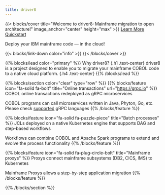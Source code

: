 ```yaml
---
title: driver8
---
```


{{< blocks/cover title="Welcome to driver8: Mainframe migration to open architecture!" image_anchor="center" height="max" >}}
<a class="btn btn-lg btn-primary me-3 mb-4" href="/docs/">
  Learn More
</a>
<a class="btn btn-lg btn-secondary me-3 mb-4" href="/docs/2-getting-started/">
  Quickstart <i class="fas fa-arrow-alt-circle-right ms-2"></i>
</a>
<p class="lead mt-5">Deploy your IBM mainframe code &mdash; in the cloud!</p>
{{< blocks/link-down color="info" >}}
{{< /blocks/cover >}}


{{% blocks/lead color="primary" %}}
Why driver8?
{.h1 .text-center}
driver8 is a project designed to enable you to migrate your mainframe COBOL code to a native cloud platform.
{.h4 .text-center}
{{% /blocks/lead %}}


{{% blocks/section color="clear" type="row" %}}
{{% blocks/feature icon="fa-solid fa-bolt" title="Online transactions" url="https://grpc.io" %}}
COBOL online transactions redeployed as gRPC microservices

COBOL programs can call microservices written in Java, Phyton, Go, etc. Please check  [supported](https://grpc.io/docs/languages/) gRPC languages
{{% /blocks/feature %}}


{{% blocks/feature icon="fa-solid fa-puzzle-piece" title="Batch processes" %}}
JCLs deployed on a native Kubernetes engine that supports DAG and step-based workflows

Workflows can combine COBOL and Apache Spark programs to extend and evolve the process functionality
{{% /blocks/feature %}}


{{% blocks/feature icon="fa-solid fa-plug-circle-bolt" title="Mainframe proxys" %}}
Proxys connect mainframe subsystems (DB2, CICS, IMS) to Kubernetes 

Mainframe Proxys allows a step-by-step application migration 
{{% /blocks/feature %}}


{{% /blocks/section %}}










